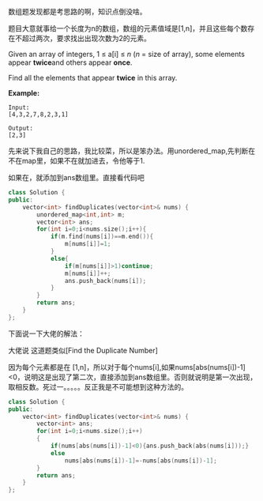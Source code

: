 数组题发现都是考思路的啊，知识点倒没啥。

题目大意就事给一个长度为n的数组，数组的元素值域是[1,n]，并且这些每个数存在不超过两次，要求找出出现次数为2的元素。

Given an array of integers, 1 ≤ a[i] ≤ *n* (*n* = size of array), some elements appear **twice**and others appear **once**.

Find all the elements that appear **twice** in this array.

**Example:**

```
Input:
[4,3,2,7,8,2,3,1]

Output:
[2,3]
```

先来说下我自己的思路，我比较菜，所以是笨办法。用unordered_map,先判断在不在map里，如果不在就加进去，令他等于1.

如果在，就添加到ans数组里。直接看代码吧

```cpp
class Solution {
public:
    vector<int> findDuplicates(vector<int>& nums) {
        unordered_map<int,int> m;
        vector<int> ans;
        for(int i=0;i<nums.size();i++){
            if(m.find(nums[i])==m.end()){
                m[nums[i]]=1;
            }
            else{
                if(m[nums[i]]>1)continue;
                m[nums[i]]++;
                ans.push_back(nums[i]);
            }
        }
        return ans;
    }
};
```

下面说一下大佬的解法：

大佬说 这道题类似[Find the Duplicate Number]

因为每个元素都是在 [1,n]，所以对于每个nums[i],如果nums[abs(nums[i])-1]<0，说明这是出现了第二次，直接添加到ans数组里。否则就说明是第一次出现，取相反数。死过一。。。。。反正我是不可能想到这种方法的。

```cpp
class Solution {
public:
    vector<int> findDuplicates(vector<int>& nums) {
        vector<int> ans;
        for(int i=0;i<nums.size();i++)
        {
            if(nums[abs(nums[i])-1]<0){ans.push_back(abs(nums[i]));}
            else
                nums[abs(nums[i])-1]=-nums[abs(nums[i])-1];
        }
        return ans;
    }
};
```

